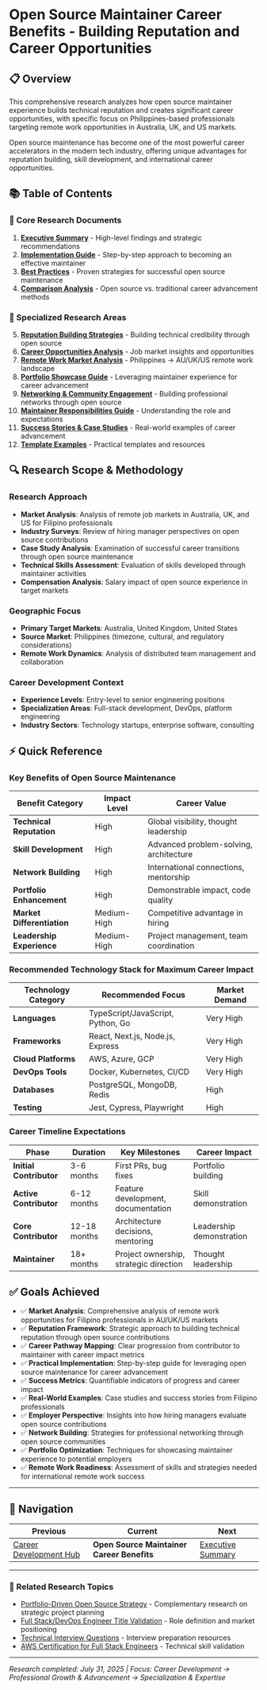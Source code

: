 # Open Source Maintainer Career Benefits - Building Reputation and Career Opportunities

## 📋 Overview

This comprehensive research analyzes how open source maintainer experience builds technical reputation and creates significant career opportunities, with specific focus on Philippines-based professionals targeting remote work opportunities in Australia, UK, and US markets.

Open source maintenance has become one of the most powerful career accelerators in the modern tech industry, offering unique advantages for reputation building, skill development, and international career opportunities.

## 📚 Table of Contents

### 📖 Core Research Documents

1. [**Executive Summary**](./executive-summary.md) - High-level findings and strategic recommendations
2. [**Implementation Guide**](./implementation-guide.md) - Step-by-step approach to becoming an effective maintainer
3. [**Best Practices**](./best-practices.md) - Proven strategies for successful open source maintenance
4. [**Comparison Analysis**](./comparison-analysis.md) - Open source vs. traditional career advancement methods

### 🎯 Specialized Research Areas

5. [**Reputation Building Strategies**](./reputation-building-strategies.md) - Building technical credibility through open source
6. [**Career Opportunities Analysis**](./career-opportunities-analysis.md) - Job market insights and opportunities
7. [**Remote Work Market Analysis**](./remote-work-market-analysis.md) - Philippines → AU/UK/US remote work landscape
8. [**Portfolio Showcase Guide**](./portfolio-showcase-guide.md) - Leveraging maintainer experience for career advancement
9. [**Networking & Community Engagement**](./networking-community-engagement.md) - Building professional networks through open source
10. [**Maintainer Responsibilities Guide**](./maintainer-responsibilities-guide.md) - Understanding the role and expectations
11. [**Success Stories & Case Studies**](./success-stories-case-studies.md) - Real-world examples of career advancement
12. [**Template Examples**](./template-examples.md) - Practical templates and resources

## 🔍 Research Scope & Methodology

### Research Approach
- **Market Analysis**: Analysis of remote job markets in Australia, UK, and US for Filipino professionals
- **Industry Surveys**: Review of hiring manager perspectives on open source contributions
- **Case Study Analysis**: Examination of successful career transitions through open source maintenance
- **Technical Skills Assessment**: Evaluation of skills developed through maintainer activities
- **Compensation Analysis**: Salary impact of open source experience in target markets

### Geographic Focus
- **Primary Target Markets**: Australia, United Kingdom, United States
- **Source Market**: Philippines (timezone, cultural, and regulatory considerations)
- **Remote Work Dynamics**: Analysis of distributed team management and collaboration

### Career Development Context
- **Experience Levels**: Entry-level to senior engineering positions
- **Specialization Areas**: Full-stack development, DevOps, platform engineering
- **Industry Sectors**: Technology startups, enterprise software, consulting

## ⚡ Quick Reference

### Key Benefits of Open Source Maintenance

| Benefit Category | Impact Level | Career Value |
|------------------|---------------|---------------|
| **Technical Reputation** | High | Global visibility, thought leadership |
| **Skill Development** | High | Advanced problem-solving, architecture |
| **Network Building** | High | International connections, mentorship |
| **Portfolio Enhancement** | High | Demonstrable impact, code quality |
| **Market Differentiation** | Medium-High | Competitive advantage in hiring |
| **Leadership Experience** | Medium-High | Project management, team coordination |

### Recommended Technology Stack for Maximum Career Impact

| Technology Category | Recommended Focus | Market Demand |
|---------------------|-------------------|---------------|
| **Languages** | TypeScript/JavaScript, Python, Go | Very High |
| **Frameworks** | React, Next.js, Node.js, Express | Very High |
| **Cloud Platforms** | AWS, Azure, GCP | Very High |
| **DevOps Tools** | Docker, Kubernetes, CI/CD | Very High |
| **Databases** | PostgreSQL, MongoDB, Redis | High |
| **Testing** | Jest, Cypress, Playwright | High |

### Career Timeline Expectations

| Phase | Duration | Key Milestones | Career Impact |
|-------|----------|----------------|---------------|
| **Initial Contributor** | 3-6 months | First PRs, bug fixes | Portfolio building |
| **Active Contributor** | 6-12 months | Feature development, documentation | Skill demonstration |
| **Core Contributor** | 12-18 months | Architecture decisions, mentoring | Leadership demonstration |
| **Maintainer** | 18+ months | Project ownership, strategic direction | Thought leadership |

## ✅ Goals Achieved

- ✅ **Market Analysis**: Comprehensive analysis of remote work opportunities for Filipino professionals in AU/UK/US markets
- ✅ **Reputation Framework**: Strategic approach to building technical reputation through open source contributions
- ✅ **Career Pathway Mapping**: Clear progression from contributor to maintainer with career impact metrics
- ✅ **Practical Implementation**: Step-by-step guide for leveraging open source maintenance for career advancement
- ✅ **Success Metrics**: Quantifiable indicators of progress and career impact
- ✅ **Real-World Examples**: Case studies and success stories from Filipino professionals
- ✅ **Employer Perspective**: Insights into how hiring managers evaluate open source contributions
- ✅ **Network Building**: Strategies for professional networking through open source communities
- ✅ **Portfolio Optimization**: Techniques for showcasing maintainer experience to potential employers
- ✅ **Remote Work Readiness**: Assessment of skills and strategies needed for international remote work success

---

## 🔗 Navigation

| Previous | Current | Next |
|----------|---------|------|
| [Career Development Hub](../README.md) | **Open Source Maintainer Career Benefits** | [Executive Summary](./executive-summary.md) |

---

### 📑 Related Research Topics

- [Portfolio-Driven Open Source Strategy](../portfolio-driven-open-source-strategy/README.md) - Complementary research on strategic project planning
- [Full Stack/DevOps Engineer Title Validation](../fullstack-devops-engineer-title-validation/README.md) - Role definition and market positioning
- [Technical Interview Questions](../technical-interview-questions/README.md) - Interview preparation resources
- [AWS Certification for Full Stack Engineers](../aws-certification-fullstack-devops/README.md) - Technical skill validation

---

*Research completed: July 31, 2025 | Focus: Career Development → Professional Growth & Advancement → Specialization & Expertise*